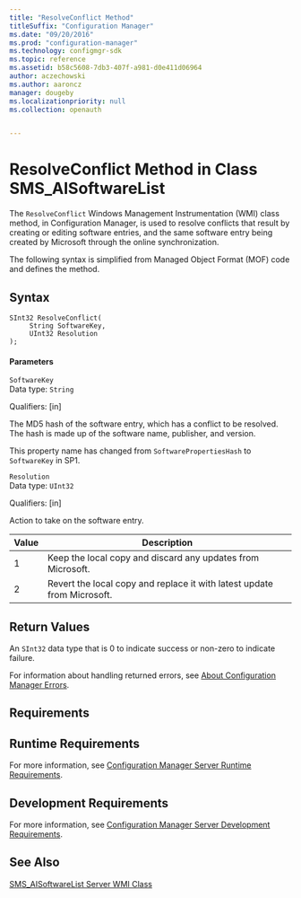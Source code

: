 ```yaml
---
title: "ResolveConflict Method"
titleSuffix: "Configuration Manager"
ms.date: "09/20/2016"
ms.prod: "configuration-manager"
ms.technology: configmgr-sdk
ms.topic: reference
ms.assetid: b58c5608-7db3-407f-a981-d0e411d06964
author: aczechowski
ms.author: aaroncz
manager: dougeby
ms.localizationpriority: null
ms.collection: openauth


---
```

# ResolveConflict Method in Class SMS_AISoftwareList
The `ResolveConflict` Windows Management Instrumentation (WMI) class method, in Configuration Manager, is used to resolve conflicts that result by creating or editing software entries, and the same software entry being created by Microsoft through the online synchronization.  

 The following syntax is simplified from Managed Object Format (MOF) code and defines the method.  

## Syntax  

```  
SInt32 ResolveConflict(      
     String SoftwareKey,  
     UInt32 Resolution  
);  
```  

#### Parameters  
 `SoftwareKey`  
 Data type: `String`  

 Qualifiers: [in]  

 The MD5 hash of the software entry, which has a conflict to be resolved. The hash is made up of the software name, publisher, and version.  

 This property name has changed from `SoftwarePropertiesHash` to `SoftwareKey` in SP1.  

 `Resolution`  
 Data type: `UInt32`  

 Qualifiers: [in]  

 Action to take on the software entry.  

|Value|Description|  
|-----------|-----------------|  
|1|Keep the local copy and discard any updates from Microsoft.|  
|2|Revert the local copy and replace it with latest update from Microsoft.|  

## Return Values  
 An `SInt32` data type that is 0 to indicate success or non-zero to indicate failure.  

 For information about handling returned errors, see [About Configuration Manager Errors](../../../../../develop/core/understand/about-configuration-manager-errors.md).  

## Requirements  

## Runtime Requirements  
 For more information, see [Configuration Manager Server Runtime Requirements](../../../../../develop/core/reqs/server-runtime-requirements.md).  

## Development Requirements  
 For more information, see [Configuration Manager Server Development Requirements](../../../../../develop/core/reqs/server-development-requirements.md).  

## See Also  
 [SMS_AISoftwareList Server WMI Class](../../../../../develop/reference/core/clients/asset-intelligence/sms_aisoftwarelist-server-wmi-class.md)
